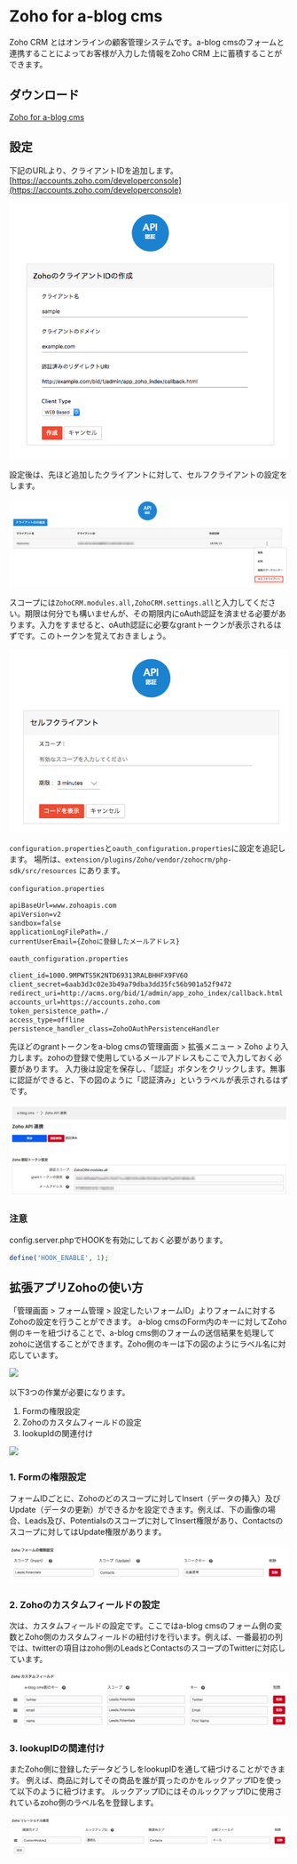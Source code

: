 # Zoho for a-blog cms

Zoho CRM とはオンラインの顧客管理システムです。a-blog cmsのフォームと連携することによってお客様が入力した情報をZoho CRM 上に蓄積することができます。

## ダウンロード
[Zoho for a-blog cms](https://github.com/appleple/acms-zoho/raw/master/build/Zoho.zip)


## 設定

下記のURLより、クライアントIDを追加します。
[https://accounts.zoho.com/developerconsole](https://accounts.zoho.com/developerconsole)

![](./images/register.png)

設定後は、先ほど追加したクライアントに対して、セルフクライアントの設定をします。

![](./images/popup.png)

スコープには`ZohoCRM.modules.all,ZohoCRM.settings.all`と入力してください。期限は何分でも構いませんが、その期限内にoAuth認証を済ませる必要があります。入力をすませると、oAuth認証に必要なgrantトークンが表示されるはずです。このトークンを覚えておきましょう。

![](./images/self-client.png)

`configuration.properties`と`oauth_configuration.properties`に設定を追記します。
場所は、`extension/plugins/Zoho/vendor/zohocrm/php-sdk/src/resources` にあります。

`configuration.properties`

```
apiBaseUrl=www.zohoapis.com
apiVersion=v2
sandbox=false
applicationLogFilePath=./
currentUserEmail={Zohoに登録したメールアドレス}
```

`oauth_configuration.properties`

```
client_id=1000.9MPWTS5K2NTD69313RALBHHFX9FV6O
client_secret=6aab3d3c02e3b49a79dba3dd35fc56b901a52f9472
redirect_uri=http://acms.org/bid/1/admin/app_zoho_index/callback.html
accounts_url=https://accounts.zoho.com
token_persistence_path=./
access_type=offline
persistence_handler_class=ZohoOAuthPersistenceHandler
```

先ほどのgrantトークンをa-blog cmsの管理画面 > 拡張メニュー > Zoho より入力します。zohoの登録で使用しているメールアドレスもここで入力しておく必要があります。
入力後は設定を保存し、「認証」ボタンをクリックします。無事に認証ができると、下の図のように「認証済み」というラベルが表示されるはずです。

![](./images/oauth.png)

### 注意

config.server.phpでHOOKを有効にしておく必要があります。

```php
define('HOOK_ENABLE', 1);
```

## 拡張アプリZohoの使い方

「管理画面 > フォーム管理 > 設定したいフォームID」よりフォームに対するZohoの設定を行うことができます。
a-blog cmsのForm内のキーに対してZoho側のキーを紐づけることで、a-blog cms側のフォームの送信結果を処理してzohoに送信することができます。Zoho側のキーは下の図のようにラベル名に対応しています。

![](zoho_keys.png)

以下3つの作業が必要になります。

1. Formの権限設定
2. Zohoのカスタムフィールドの設定
3. lookupIdの関連付け

![](zoho-keys.png)

### 1. Formの権限設定

フォームIDごとに、Zohoのどのスコープに対してInsert（データの挿入）及びUpdate（データの更新）ができるかを設定できます。例えば、下の画像の場合、Leads及び、Potentialsのスコープに対してInsert権限があり、Contactsのスコープに対してはUpdate権限があります。

![](./images/authorization.png)

### 2. Zohoのカスタムフィールドの設定

次は、カスタムフィールドの設定です。ここではa-blog cmsのフォーム側の変数とZoho側のカスタムフィールドの紐付けを行います。例えば、一番最初の列では、twitterの項目はzoho側のLeadsとContactsのスコープのTwitterに対応しています。

![](./images/custom-field.png)

### 3. lookupIDの関連付け

またZoho側に登録したデータどうしをlookupIDを通して紐づけることができます。
例えば、商品に対してその商品を誰が買ったのかをルックアップIDを使って以下のように紐づけます。
ルックアップIDにはそのルックアップIDに使用されているzoho側のラベル名を登録します。

![](./images/lookupid.png)

